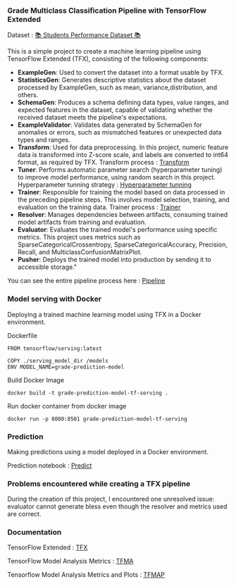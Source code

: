 ### Grade Multiclass Classification Pipeline with TensorFlow Extended

Dataset : [📚 Students Performance Dataset 📚](https://www.kaggle.com/datasets/rabieelkharoua/students-performance-dataset)

This is a simple project to create a machine learning pipeline using TensorFlow Extended (TFX), consisting of the following components:

- **ExampleGen**: Used to convert the dataset into a format usable by TFX.
- **StatisticsGen**: Generates descriptive statistics about the dataset processed by ExampleGen, such as mean, variance,distribution, and others.
- **SchemaGen**: Produces a schema defining data types, value ranges, and expected features in the dataset, capable of validating whether the received dataset meets the pipeline's expectations.
- **ExampleValidator**: Validates data generated by SchemaGen for anomalies or errors, such as mismatched features or unexpected data types and ranges.
- **Transform**: Used for data preprocessing. In this project, numeric feature data is transformed into Z-score scale, and labels are converted to int64 format, as required by TFX.
Transform process : [Transform](https://github.com/Maoelan/TFX-grade-multiclass/blob/main/transform.py)
- **Tuner**: Performs automatic parameter search (hyperparameter tuning) to improve model performance, using random search in this project. Hyperparameter tunning strategy : [Hyperparameter tunning](https://github.com/Maoelan/TFX-grade-multiclass/blob/main/tuner.py)
- **Trainer**: Responsible for training the model based on data processed in the preceding pipeline steps. This involves model selection, training, and evaluation on the training data. Trainer process : [Trainer](https://github.com/Maoelan/TFX-grade-multiclass/blob/main/trainer.py)
- **Resolver**: Manages dependencies between artifacts, consuming trained model artifacts from training and evaluation.
- **Evaluator**: Evaluates the trained model's performance using specific metrics. This project uses metrics such as SparseCategoricalCrossentropy, SparseCategoricalAccuracy, Precision, Recall, and MulticlassConfusionMatrixPlot.
- **Pusher**: Deploys the trained model into production by sending it to accessible storage."

You can see the entire pipeline process here : [Pipeline](https://github.com/Maoelan/TFX-grade-multiclass/blob/main/classs-pipeline.ipynb)

### Model serving with Docker

Deploying a trained machine learning model using TFX in a Docker environment.

Dockerfile

```plaintext
FROM tensorflow/serving:latest

COPY ./serving_model_dir /models
ENV MODEL_NAME=grade-prediction-model
```

Build Docker Image

```plaintext
docker build -t grade-prediction-model-tf-serving .
```

Run docker container from docker image

```plaintext
docker run -p 8080:8501 grade-prediction-model-tf-serving
```

### Prediction
Making predictions using a model deployed in a Docker environment.

Prediction notebook : [Predict](https://github.com/Maoelan/TFX-grade-multiclass/blob/main/predict.ipynb)

### Problems encountered while creating a TFX pipeline

During the creation of this project, I encountered one unresolved issue: evaluator cannot generate bless even though the resolver and metrics used are correct.

### Documentation

TensorFlow Extended : [TFX](https://www.tensorflow.org/tfx)

TensorFlow Model Analysis Metrics : [TFMA](https://www.tensorflow.org/tfx/model_analysis/api_docs/python/tfma/metrics)

Tensorflow Model Analysis Metrics and Plots : [TFMAP](https://www.tensorflow.org/tfx/model_analysis/metrics#multi-classmulti-label_classification_metrics)










